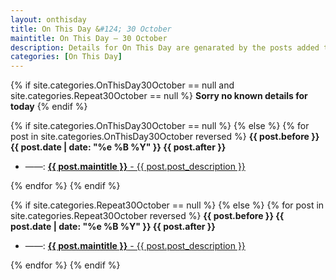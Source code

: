 ```yaml
---
layout: onthisday
title: On This Day &#124; 30 October
maintitle: On This Day — 30 October
description: Details for On This Day are genarated by the posts added to the website so the content is subject to changes/updates over time.
categories: [On This Day]
---
```


{% if site.categories.OnThisDay30October == null and site.categories.Repeat30October == null %}
<strong>Sorry no known details for today</strong>
{% endif %}

{% if site.categories.OnThisDay30October == null %}
{% else %}
{% for post in site.categories.OnThisDay30October reversed %}
<strong>{{ post.before }} {{ post.date | date: "%e %B %Y" }} {{ post.after }}</strong>
<ul>
<li> ——: <a href="{{ post.url }}"><strong>{{ post.maintitle }}</strong> - {{ post.post_description }}</a></li>
</ul>
{% endfor %}
{% endif %}

{% if site.categories.Repeat30October == null %}
{% else %}
{% for post in site.categories.Repeat30October reversed %}
<strong>{{ post.before }} {{ post.date | date: "%e %B %Y" }} {{ post.after }}</strong>
<ul>
<li> ——: <a href="{{ post.url }}"><strong>{{ post.maintitle }}</strong> - {{ post.post_description }}</a></li>
</ul>
{% endfor %}
{% endif %}
